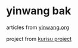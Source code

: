 # yinwang bak

articles from [yinwang.org](http://yinwang.org)

project from [kurisu project](https://kuricat.com/project)

